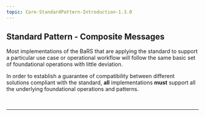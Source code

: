 ```yaml
---
topic: Core-StandardPattern-Introduction-1.3.0
---
```


## Standard Pattern - Composite Messages

Most implementations of the BaRS that are applying the standard to support a particular use case or operational workflow will follow the same basic set of foundational operations with little deviation. 

In order to establish a guarantee of compatibility between different solutions compliant with the standard, **all** implementations **must** support all the underlying foundational operations and patterns.


<br>
<hr>